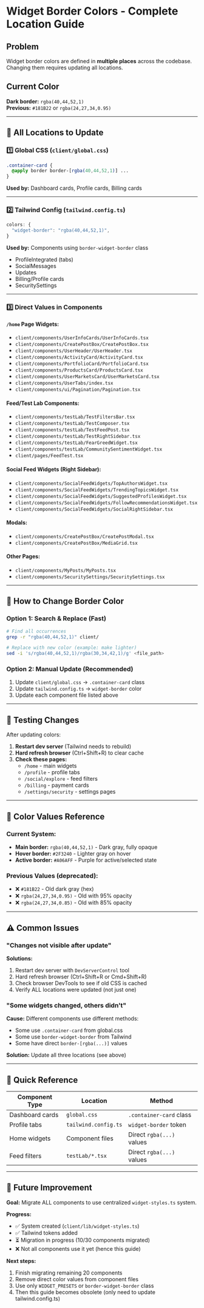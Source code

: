 # Widget Border Colors - Complete Location Guide

## Problem
Widget border colors are defined in **multiple places** across the codebase. Changing them requires updating all locations.

## Current Color
**Dark border:** `rgba(40,44,52,1)`  
**Previous:** `#181B22` or `rgba(24,27,34,0.95)`

---

## 🎯 All Locations to Update

### 1️⃣ **Global CSS** (`client/global.css`)
```css
.container-card {
  @apply border border-[rgba(40,44,52,1)] ...
}
```
**Used by:** Dashboard cards, Profile cards, Billing cards

---

### 2️⃣ **Tailwind Config** (`tailwind.config.ts`)
```typescript
colors: {
  "widget-border": "rgba(40,44,52,1)",
}
```
**Used by:** Components using `border-widget-border` class
- ProfileIntegrated (tabs)
- SocialMessages
- Updates
- Billing/Profile cards
- SecuritySettings

---

### 3️⃣ **Direct Values in Components**

#### `/home` Page Widgets:
- `client/components/UserInfoCards/UserInfoCards.tsx`
- `client/components/CreatePostBox/CreatePostBox.tsx`
- `client/components/UserHeader/UserHeader.tsx`
- `client/components/ActivityCard/ActivityCard.tsx`
- `client/components/PortfolioCard/PortfolioCard.tsx`
- `client/components/ProductsCard/ProductsCard.tsx`
- `client/components/UserMarketsCard/UserMarketsCard.tsx`
- `client/components/UserTabs/index.tsx`
- `client/components/ui/Pagination/Pagination.tsx`

#### Feed/Test Lab Components:
- `client/components/testLab/TestFiltersBar.tsx`
- `client/components/testLab/TestComposer.tsx`
- `client/components/testLab/TestFeedPost.tsx`
- `client/components/testLab/TestRightSidebar.tsx`
- `client/components/testLab/FearGreedWidget.tsx`
- `client/components/testLab/CommunitySentimentWidget.tsx`
- `client/pages/FeedTest.tsx`

#### Social Feed Widgets (Right Sidebar):
- `client/components/SocialFeedWidgets/TopAuthorsWidget.tsx`
- `client/components/SocialFeedWidgets/TrendingTopicsWidget.tsx`
- `client/components/SocialFeedWidgets/SuggestedProfilesWidget.tsx`
- `client/components/SocialFeedWidgets/FollowRecommendationsWidget.tsx`
- `client/components/SocialFeedWidgets/SocialRightSidebar.tsx`

#### Modals:
- `client/components/CreatePostBox/CreatePostModal.tsx`
- `client/components/CreatePostBox/MediaGrid.tsx`

#### Other Pages:
- `client/components/MyPosts/MyPosts.tsx`
- `client/components/SecuritySettings/SecuritySettings.tsx`

---

## 📝 How to Change Border Color

### Option 1: Search & Replace (Fast)
```bash
# Find all occurrences
grep -r "rgba(40,44,52,1)" client/

# Replace with new color (example: make lighter)
sed -i 's/rgba(40,44,52,1)/rgba(30,34,42,1)/g' <file_path>
```

### Option 2: Manual Update (Recommended)
1. Update `client/global.css` → `.container-card` class
2. Update `tailwind.config.ts` → `widget-border` color
3. Update each component file listed above

---

## 🧪 Testing Changes

After updating colors:
1. **Restart dev server** (Tailwind needs to rebuild)
2. **Hard refresh browser** (Ctrl+Shift+R) to clear cache
3. **Check these pages:**
   - `/home` - main widgets
   - `/profile` - profile tabs
   - `/social/explore` - feed filters
   - `/billing` - payment cards
   - `/settings/security` - settings pages

---

## 🎨 Color Values Reference

### Current System:
- **Main border:** `rgba(40,44,52,1)` - Dark gray, fully opaque
- **Hover border:** `#2F3240` - Lighter gray on hover
- **Active border:** `#A06AFF` - Purple for active/selected state

### Previous Values (deprecated):
- ❌ `#181B22` - Old dark gray (hex)
- ❌ `rgba(24,27,34,0.95)` - Old with 95% opacity
- ❌ `rgba(24,27,34,0.85)` - Old with 85% opacity

---

## ⚠️ Common Issues

### "Changes not visible after update"
**Solutions:**
1. Restart dev server with `DevServerControl` tool
2. Hard refresh browser (Ctrl+Shift+R or Cmd+Shift+R)
3. Check browser DevTools to see if old CSS is cached
4. Verify ALL locations were updated (not just one)

### "Some widgets changed, others didn't"
**Cause:** Different components use different methods:
- Some use `.container-card` from global.css
- Some use `border-widget-border` from Tailwind
- Some have direct `border-[rgba(...)]` values

**Solution:** Update all three locations (see above)

---

## 📌 Quick Reference

| Component Type | Location | Method |
|---------------|----------|--------|
| Dashboard cards | `global.css` | `.container-card` class |
| Profile tabs | `tailwind.config.ts` | `widget-border` token |
| Home widgets | Component files | Direct `rgba(...)` values |
| Feed filters | `testLab/*.tsx` | Direct `rgba(...)` values |

---

## 🔄 Future Improvement

**Goal:** Migrate ALL components to use centralized `widget-styles.ts` system.

**Progress:**
- ✅ System created (`client/lib/widget-styles.ts`)
- ✅ Tailwind tokens added
- ⏳ Migration in progress (10/30 components migrated)
- ❌ Not all components use it yet (hence this guide)

**Next steps:**
1. Finish migrating remaining 20 components
2. Remove direct color values from component files
3. Use only `WIDGET_PRESETS` or `border-widget-border` class
4. Then this guide becomes obsolete (only need to update tailwind.config.ts)
